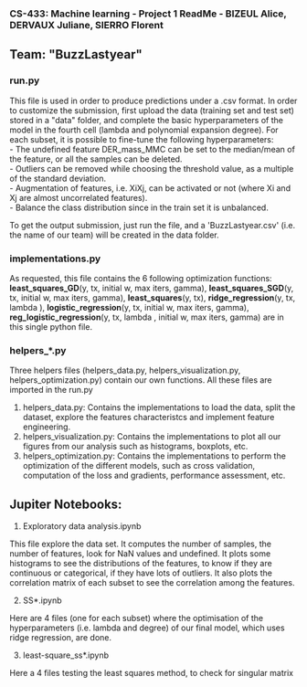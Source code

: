 ### CS-433: Machine learning - Project 1 ReadMe - BIZEUL Alice, DERVAUX Juliane, SIERRO Florent
## Team: "BuzzLastyear" 


### run.py
This file is used in order to produce predictions under a .csv format.
In order to customize the submission, first upload the data (training set and test set) stored in a "data" folder, and complete the basic hyperparameters of the model in the fourth cell (lambda and polynomial expansion degree). For each subset, it is possible to fine-tune the following hyperparameters:
<br/>
	- The undefined feature DER_mass_MMC can be set to the median/mean of the feature, or all the samples can be deleted. <br/> 
	- Outliers can be removed while choosing the threshold value, as a multiple of the standard deviation. <br/>
	- Augmentation of features, i.e. XiXj, can be activated or not (where Xi and Xj are almost uncorrelated features). <br/>
	- Balance the class distribution since in the train set it is unbalanced. <br/>

To get the output submission, just run the file, and a 'BuzzLastyear.csv' (i.e. the name of our team) will be created in the data folder.


### implementations.py

As requested, this file contains the 6 following optimization functions: 
**least_squares_GD**(y, tx, initial w, max iters, gamma), **least_squares_SGD**(y, tx, initial w, max iters, gamma), **least_squares**(y, tx), **ridge_regression**(y, tx, lambda ), **logistic_regression**(y, tx, initial w, max iters, gamma), **reg_logistic_regression**(y, tx, lambda , initial w, max iters, gamma)
are in this single python file.


### helpers_*.py

Three helpers files (helpers_data.py, helpers_visualization.py, helpers_optimization.py) contain our own functions. All these files are imported in the run.py
1. helpers_data.py:		Contains the implementations to load the data, split the dataset, explore the features characteristcs and implement feature engineering.
2. helpers_visualization.py: 	Contains the implementations to plot all our figures from our analysis such as histograms, boxplots, etc. 
3. helpers_optimization.py:	Contains the implementations to perform the optimization of the different models, such as cross validation, computation of the loss and gradients, performance assessment, etc. 


## Jupiter Notebooks:

1. Exploratory data analysis.ipynb

This file explore the data set. It computes the number of samples, the number of features, look for NaN values and undefined. 
It plots some histograms to see the distributions of the features, to know if they are continuous or categorical, if they have lots of outliers.
It also plots the correlation matrix of each subset to see the correlation among the features.

2. SS*.ipynb

Here are 4 files (one for each subset) where the optimisation of the hyperparameters (i.e. lambda and degree) of our final model, which uses ridge regression, are done.


3. least-square_ss*.ipynb

Here a 4 files testing the least squares method, to check for singular matrix

